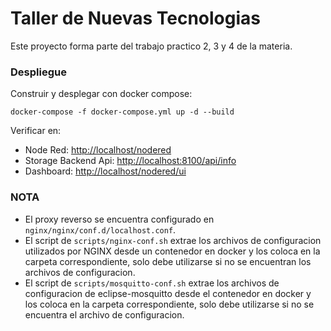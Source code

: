# Taller de Nuevas Tecnologias

Este proyecto forma parte del trabajo practico 2, 3 y 4 de la materia.


### Despliegue
Construir y desplegar con docker compose:

```
docker-compose -f docker-compose.yml up -d --build
```

Verificar en: 
* Node Red: [http://localhost/nodered]()
* Storage Backend Api: [http://localhost:8100/api/info]()
* Dashboard: [http://localhost/nodered/ui]()


### NOTA

* El proxy reverso se encuentra configurado en `nginx/nginx/conf.d/localhost.conf`.
* El script de `scripts/nginx-conf.sh` extrae los archivos de configuracion utilizados por NGINX desde un contenedor en docker y los coloca en la carpeta correspondiente, solo debe utilizarse si no se encuentran los archivos de configuracion.
* El script de `scripts/mosquitto-conf.sh` extrae los archivos de configuracion de eclipse-mosquitto desde el contenedor en docker y los coloca en la carpeta correspondiente, solo debe utilizarse si no se encuentra el archivo de configuracion.